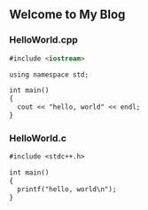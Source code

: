 ## Welcome to My Blog

### HelloWorld.cpp
```markdown
#include <iostream>

using namespace std;

int main()
{
  cout << "hello, world" << endl;
}
```

### HelloWorld.c
```markdown
#include <stdc++.h>

int main()
{
  printf("hello, world\n");
}
```
